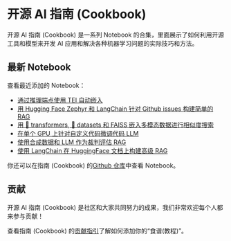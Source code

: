 # 开源 AI 指南 (Cookbook)

开源 AI 指南 (Cookbook) 是一系列 Notebook 的合集，里面展示了如何利用开源工具和模型来开发 AI 应用和解决各种机器学习问题的实际技巧和方法。

## 最新 Notebook

查看最近添加的 Notebook：
- [通过推理端点使用 TEI 自动嵌入](automatic_embedding_tei_inference_endpoints)
- [用 Hugging Face Zephyr 和 LangChain 针对 Github issues 构建简单的 RAG](rag_zephyr_langchain)
- [用 🤗 transformers, 🤗 datasets 和 FAISS 嵌入多模态数据进行相似度搜索](faiss_with_hf_datasets_and_clip)
- [在单个 GPU 上针对自定义代码微调代码 LLM](fine_tuning_code_llm_on_single_gpu)
- [使用合成数据和 LLM 作为裁判评估 RAG](rag_evaluation)
- [使用 LangChain 在 HuggingFace 文档上构建高级 RAG](advanced_rag)

你还可以在指南 (Cookbook) 的[Github 仓库](https://github.com/huggingface/cookbook)中查看 Notebook。

## 贡献

开源 AI 指南 (Cookbook) 是社区和大家共同努力的成果，我们非常欢迎每个人都来参与贡献！


查看指南 (Cookbook) 的[贡献指引](https://github.com/huggingface/cookbook/blob/main/README.md)了解如何添加你的“食谱(教程)”。
